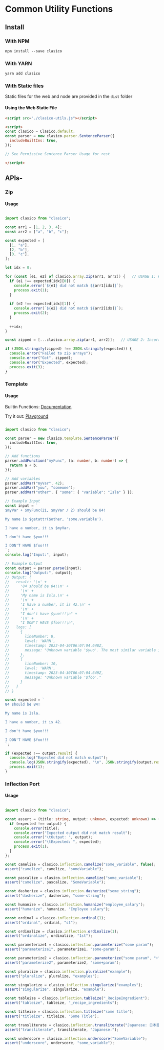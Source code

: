 <!-- THIS FILE IS @autogenerated DO NOT EDIT -->

# Common Utility Functions

## Install

### With NPM
```console
npm install --save clasico
```

### With YARN
```console
yarn add clasico
```

### With Static files

Static files for the web and node are provided in the `dist` folder

#### Using the Web Static File

```html
<script src="./clasico-utils.js"></script>

<script>
const clasico = Clasico.default;
const parser = new clasico.parser.SentenceParser({
  includeBuiltIns: true,
});

// See Permissive Sentence Parser Usage for rest 

</script>
```

## APIs-

### Zip

#### Usage

```ts

import clasico from "clasico";

const arr1 = [1, 2, 3, 4];
const arr2 = ["a", "b", "c"];

const expected = [
  [1, "a"],
  [2, "b"],
  [3, "c"],
];

let idx = 0;

for (const [e1, e2] of clasico.array.zip(arr1, arr2)) {   // USAGE 1: Correct
  if (e1 !== expected[idx][0]) {
    console.error(`${e1} did not match ${arr1[idx]}`);
    process.exit(1);
  }
  
  if (e2 !== expected[idx][1]) {
    console.error(`${e2} did not match ${arr2[idx]}`);
    process.exit(2);
  }
  
  ++idx;
}

const zipped = [...clasico.array.zip(arr1, arr2)];   // USAGE 2: Incorrect (but if needed)

if (JSON.stringify(zipped) !== JSON.stringify(expected)) {
  console.error("Failed to zip arrays");
  console.error("Got", zipped);
  console.error("Expected", expected);
  process.exit(3);
}


```

### Template

#### Usage

Builtin Functions: [Documentation](https://github.com/TheBinaryBrigade/clasico-utils/blob/main/src/template/README.md#table-of-contens)

Try it out: [Playground](https://thebinarybrigade.github.io/clasico-utils/)

```ts

import clasico from "clasico";

const parser = new clasico.template.SentenceParser({
  includeBuiltIns: true,
});

// Add functions
parser.addFunction("myFunc", (a: number, b: number) => {
  return a + b;
});

// Add variables
parser.addVar("myVar", 42);
parser.addVar("you", "someone");
parser.addVar("other", { "some": { "variable": "Isla" } });

// Example Input
const input = `
$myVar + $myFunc(21, $myVar / 2) should be 84! 

My name is $getattr($other, 'some.variable').

I have a number, it is $myVar.

I don't have $yuo!!! 

I DON'T HAVE $foo!!!
`;
console.log("Input:", input);

// Example Output
const output = parser.parse(input);
console.log("Output:", output);
// Output: {
//   result: '\n' +
//     '84 should be 84!\n' +
//     '\n' +
//     'My name is Isla.\n' +
//     '\n' +
//     'I have a number, it is 42.\n' +
//     '\n' +
//     "I don't have $yuo!!!\n" +
//     '\n' +
//     "I DON'T HAVE $foo!!!\n",
//   logs: [
//     {
//       lineNumber: 8,
//       level: 'WARN',
//       timestamp: 2023-04-30T06:07:04.648Z,
//       message: "Unknown variable '$yuo'. The most similar variable is $you"
//     },
//     {
//       lineNumber: 10,
//       level: 'WARN',
//       timestamp: 2023-04-30T06:07:04.649Z,
//       message: "Unknown variable '$foo'."
//     }
//   ]
// }

const expected = `
84 should be 84!

My name is Isla.

I have a number, it is 42.

I don't have $yuo!!!

I DON'T HAVE $foo!!!
`;

if (expected !== output.result) {
  console.log("Expected did not match output");
  console.log(JSON.stringify(expected), "\n", JSON.stringify(output.result));
  process.exit(1);
}

```

### Inflection Port

#### Usage

```ts

import clasico from "clasico";

const assert = (title: string, output: unknown, expected: unknown) => {
  if (expected !== output) {
    console.error(title);
    console.error("Expected output did not match result");
    console.error("\tOutput: ", output);
    console.error("\tExpected: ", expected);
    process.exit(1);
  }
};

const camelize = clasico.inflection.camelize("some_variable", false);
assert("camelize", camelize, "someVariable");

const pascalize = clasico.inflection.camelize("some_variable");
assert("camelize", pascalize, "SomeVariable");

const dasherize = clasico.inflection.dasherize("some_string");
assert("dasherize", dasherize, "some-string");

const humanize = clasico.inflection.humanize("employee_salary");
assert("humanize", humanize, "Employee salary");

const ordinal = clasico.inflection.ordinal(1);
assert("ordinal", ordinal, "st");

const ordinalize = clasico.inflection.ordinalize(1);
assert("ordinalize", ordinalize, "1st");

const parameterize1 = clasico.inflection.parameterize("some param");
assert("parameterize1", parameterize1, "some-param");

const parameterize2 = clasico.inflection.parameterize("some param", "+");
assert("parameterize2", parameterize2, "some+param");

const pluralize = clasico.inflection.pluralize("example");
assert("pluralize", pluralize, "examples");

const singularize = clasico.inflection.singularize("examples");
assert("singularize", singularize, "example");

const tableize = clasico.inflection.tableize("_RecipeIngredient");
assert("tableize", tableize, "_recipe_ingredients");

const titleize = clasico.inflection.titleize("some title");
assert("titleize", titleize, "Some Title");

const transliterate = clasico.inflection.transliterate("Japanese: 日本語");
assert("transliterate", transliterate, "Japanese:");

const underscore = clasico.inflection.underscore("SomeVariable");
assert("underscore", underscore, "some_variable");


```

<!-- ### Diff Utils

#### Usage

{{DIFF_USAGE_EXAMPLE}}

### Fuzzy Utils

#### Usage
{{FUZZY_USAGE_EXAMPLE}}

### Bisect Array Class

#### Usage
{{BISECT_ARRAY_USAGE_EXAMPLE}}

### Misc Utils

#### Usage

{{MISC_USAGE_EXAMPLE}} -->
